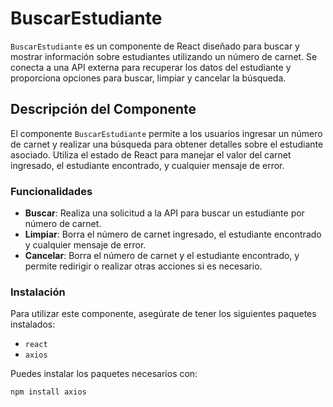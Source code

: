 # BuscarEstudiante

`BuscarEstudiante` es un componente de React diseñado para buscar y mostrar información sobre estudiantes utilizando un número de carnet. Se conecta a una API externa para recuperar los datos del estudiante y proporciona opciones para buscar, limpiar y cancelar la búsqueda.

## Descripción del Componente

El componente `BuscarEstudiante` permite a los usuarios ingresar un número de carnet y realizar una búsqueda para obtener detalles sobre el estudiante asociado. Utiliza el estado de React para manejar el valor del carnet ingresado, el estudiante encontrado, y cualquier mensaje de error. 

### Funcionalidades

- **Buscar**: Realiza una solicitud a la API para buscar un estudiante por número de carnet.
- **Limpiar**: Borra el número de carnet ingresado, el estudiante encontrado y cualquier mensaje de error.
- **Cancelar**: Borra el número de carnet y el estudiante encontrado, y permite redirigir o realizar otras acciones si es necesario.

### Instalación

Para utilizar este componente, asegúrate de tener los siguientes paquetes instalados:

- `react`
- `axios`

Puedes instalar los paquetes necesarios con:

```bash
npm install axios

